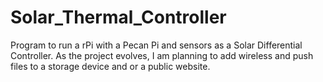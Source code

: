 Solar_Thermal_Controller
========================

Program to run a rPi with a Pecan Pi and sensors as a Solar Differential Controller. As the project evolves, I am planning to add wireless and push files to a storage device and or a public website.
